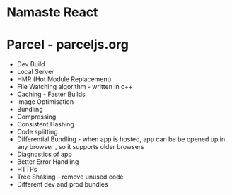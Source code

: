 # Namaste React 

# Parcel - parceljs.org
- Dev Build
- Local Server
- HMR (Hot Module Replacement)
- File Watching algorithm - written in c++
- Caching - Faster Builds
- Image Optimisation
- Bundling
- Compressing
- Consistent Hashing
- Code splitting
- Differential Bundling - when app is hosted, app can be be opened up in any browser , so it supports older browsers
- Diagnostics of app
- Better Error Handling
- HTTPs
- Tree Shaking - remove unused code 
- Different dev and prod bundles
